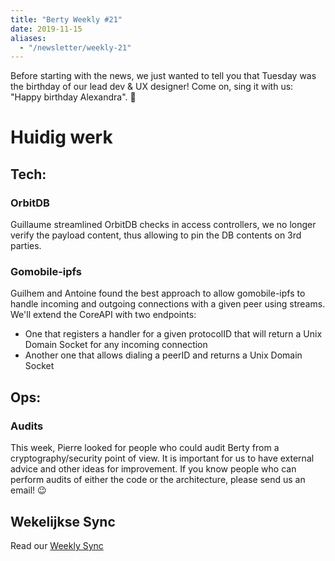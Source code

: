 ```yaml
---
title: "Berty Weekly #21"
date: 2019-11-15
aliases:
  - "/newsletter/weekly-21"
---
```


Before starting with the news, we just wanted to tell you that Tuesday was the birthday of our lead dev & UX designer! Come on, sing it with us: "Happy birthday Alexandra". 🎉


# Huidig werk

## Tech:

### OrbitDB
Guillaume streamlined OrbitDB checks in access controllers, we no longer verify the payload content, thus allowing to pin the DB contents on 3rd parties.

### Gomobile-ipfs
Guilhem and Antoine found the best approach to allow gomobile-ipfs to handle incoming and outgoing connections with a given peer using streams. We'll extend the CoreAPI with two endpoints: 
* One that registers a handler for a given protocolID that will return a Unix Domain Socket for any incoming connection
* Another one that allows dialing a peerID and returns a Unix Domain Socket

## Ops:

### Audits
This week, Pierre looked for people who could audit Berty from a cryptography/security point of view. It is important for us to have external advice and other ideas for improvement. If you know people who can perform audits of either the code or the architecture, please send us an email! 😉

## Wekelijkse Sync

Read our [Weekly Sync](https://github.com/berty/mgmt/blob/master/meeting-notes/2019/Q4/2019-11-15--staff-team-weekly-sync.md)
